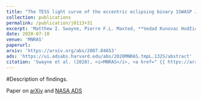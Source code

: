 ```yaml
---
title: "The TESS light curve of the eccentric eclipsing binary 1SWASP J011351.29+314909.7 – no evidence for a very hot M-dwarf companion"
collection: publications
permalink: /publication/j0113+31
excerpt: 'Matthew I. Swayne, Pierre F.L. Maxted, **Vedad Kunovac Hodžić**, Amaury H.M.J. Triaud'
date: 2020-07-10
venue: 'MNRAS'
paperurl:
arxiv: 'https://arxiv.org/abs/2007.04653'
ads: 'https://ui.adsabs.harvard.edu/abs/2020MNRAS.tmpL.132S/abstract'
citation: 'Swayne et al. (2020), <i>MNRAS</i>, <a href=" {{ https://arxiv.org/abs/2007.04653 }} ">arXiv</a> <a href=" {{ https://ui.adsabs.harvard.edu/abs/2020MNRAS.tmpL.132S/abstract }} ">ADS</a>'
---
```

#Description of findings.

Paper on [arXiv](https://arxiv.org/abs/2007.04653) and [NASA ADS](https://ui.adsabs.harvard.edu/abs/2020MNRAS.tmpL.132S/abstract)
